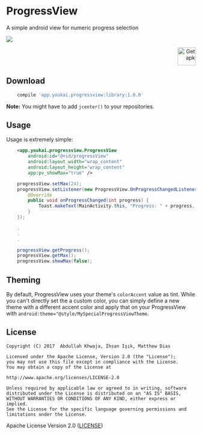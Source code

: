 # ProgressView

A simple android view for numeric progress selection

![](https://cloud.githubusercontent.com/assets/2550945/24289817/16a6fdd2-1083-11e7-9c5e-0912339b6808.png)

<p align="right">
<a href='https://github.com/youkai-app/ProgressView/releases/latest'><img height="48" alt='Get apk' src='https://cloud.githubusercontent.com/assets/2550945/21590907/dd74e0f0-d0ff-11e6-971f-d429148fd03d.png'/></a>
</p>

## Download
```gradle
    compile 'app.youkai.progressview:library:1.0.0'
```
**Note:** You might have to add `jcenter()` to your repositories.

## Usage
Usage is extremely simple:
```xml
    <app.youkai.progressview.ProgressView
        android:id="@+id/progressView"
        android:layout_width="wrap_content"
        android:layout_height="wrap_content"
        app:pv_showMax="true" />
```
```java
    progressView.setMax(24);
    progressView.setListener(new ProgressView.OnProgressChangedListener() {
        @Override
        public void onProgressChanged(int progress) {
            Toast.makeText(MainActivity.this, "Progress: " + progress, Toast.LENGTH_SHORT).show();
        }
    });

    .
    .
    .

    progressView.getProgress();
    progressView.getMax();
    progressView.showMax(false);
```

## Theming
By default, ProgressView uses your theme's `colorAccent` value as tint. While you can't directly set the a custom color, you can simply define a new theme with a different accent color and apply that on your ProgressView with `android:theme="@style/MySpecialProgressViewTheme`.

## License
```
Copyright (C) 2017  Abdullah Khwaja, İhsan Işık, Matthew Dias

Licensed under the Apache License, Version 2.0 (the "License");
you may not use this file except in compliance with the License.
You may obtain a copy of the License at

http://www.apache.org/licenses/LICENSE-2.0

Unless required by applicable law or agreed to in writing, software
distributed under the License is distributed on an "AS IS" BASIS,
WITHOUT WARRANTIES OR CONDITIONS OF ANY KIND, either express or implied.
See the License for the specific language governing permissions and
limitations under the License.
```
Apache License Version 2.0 ([LICENSE](/LICENSE))
